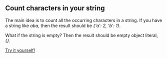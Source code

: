 ## Count characters in your string

The main idea is to count all the occurring characters in a string. If you have a string like _aba_, then the result should be _{'a': 2, 'b': 1}_.

What if the string is empty? Then the result should be empty object literal, _{}_.

[Try it yourself!](https://www.codewars.com/kata/52efefcbcdf57161d4000091)
